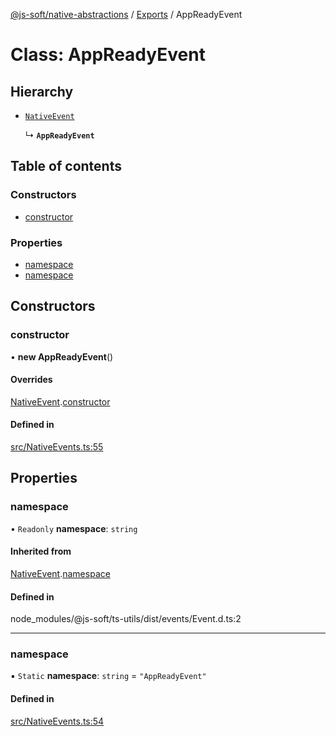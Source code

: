 [@js-soft/native-abstractions](../README.md) / [Exports](../modules.md) / AppReadyEvent

# Class: AppReadyEvent

## Hierarchy

- [`NativeEvent`](NativeEvent.md)

  ↳ **`AppReadyEvent`**

## Table of contents

### Constructors

- [constructor](AppReadyEvent.md#constructor)

### Properties

- [namespace](AppReadyEvent.md#namespace)
- [namespace](AppReadyEvent.md#namespace)

## Constructors

### constructor

• **new AppReadyEvent**()

#### Overrides

[NativeEvent](NativeEvent.md).[constructor](NativeEvent.md#constructor)

#### Defined in

[src/NativeEvents.ts:55](https://github.com/js-soft/ts-native-access/blob/7416af4/packages/abstractions/src/NativeEvents.ts#L55)

## Properties

### namespace

• `Readonly` **namespace**: `string`

#### Inherited from

[NativeEvent](NativeEvent.md).[namespace](NativeEvent.md#namespace)

#### Defined in

node_modules/@js-soft/ts-utils/dist/events/Event.d.ts:2

___

### namespace

▪ `Static` **namespace**: `string` = `"AppReadyEvent"`

#### Defined in

[src/NativeEvents.ts:54](https://github.com/js-soft/ts-native-access/blob/7416af4/packages/abstractions/src/NativeEvents.ts#L54)
